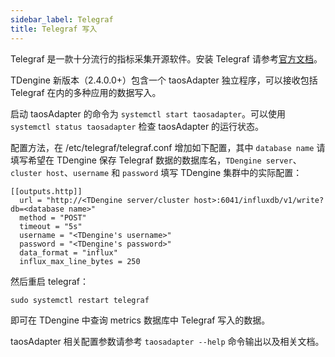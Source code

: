 ```yaml
---
sidebar_label: Telegraf
title: Telegraf 写入
---
```


Telegraf 是一款十分流行的指标采集开源软件。安装 Telegraf 请参考[官方文档](https://portal.influxdata.com/downloads/)。

TDengine 新版本（2.4.0.0+）包含一个 taosAdapter 独立程序，可以接收包括 Telegraf 在内的多种应用的数据写入。

启动 taosAdapter 的命令为 `systemctl start taosadapter`。可以使用 `systemctl status taosadapter` 检查 taosAdapter 的运行状态。

配置方法，在 /etc/telegraf/telegraf.conf 增加如下配置，其中 `database name` 请填写希望在 TDengine 保存 Telegraf 数据的数据库名，`TDengine server`、`cluster host`、`username` 和 `password` 填写 TDengine 集群中的实际配置：

```
[[outputs.http]]
  url = "http://<TDengine server/cluster host>:6041/influxdb/v1/write?db=<database name>"
  method = "POST"
  timeout = "5s"
  username = "<TDengine's username>"
  password = "<TDengine's password>"
  data_format = "influx"
  influx_max_line_bytes = 250
```

然后重启 telegraf：

```
sudo systemctl restart telegraf
```

即可在 TDengine 中查询 metrics 数据库中 Telegraf 写入的数据。

taosAdapter 相关配置参数请参考 `taosadapter --help` 命令输出以及相关文档。
